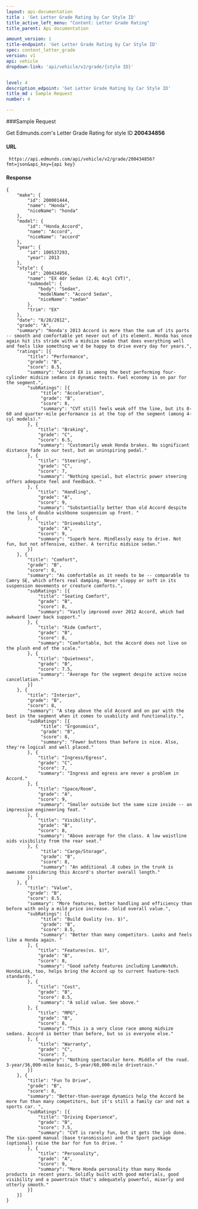 ```yaml
---
layout: api-documentation
title : 'Get Letter Grade Rating by Car Style ID'
title_active_left_menu: "Content: Letter Grade Rating"
title_parent: Api documentation

amount_version: 1
title-endpoint: 'Get Letter Grade Rating by Car Style ID'
spec: content_letter_grade
version: v1
api: vehicle
dropdown-link: 'api/vehicle/v2/grade/{style ID}'


level: 4
description_edpoint: 'Get Letter Grade Rating by Car Style ID'
title_md : Sample Request
number: 4

---
```


###Sample Request

Get Edmunds.com's Letter Grade Rating for style ID **200434856**

#### URL

     https://api.edmunds.com/api/vehicle/v2/grade/200434856?fmt=json&api_key={api key}

#### Response

    {
        "make": {
            "id": 200001444,
            "name": "Honda",
            "niceName": "honda"
        },
        "model": {
            "id": "Honda_Accord",
            "name": "Accord",
            "niceName": "accord"
        },
        "year": {
            "id": 100537293,
            "year": 2013
        },
        "style": {
            "id": 200434856,
            "name": "EX 4dr Sedan (2.4L 4cyl CVT)",
            "submodel": {
                "body": "Sedan",
                "modelName": "Accord Sedan",
                "niceName": "sedan"
            },
            "trim": "EX"
        },
        "date": "8/28/2012",
        "grade": "A",
        "summary": "Honda's 2013 Accord is more than the sum of its parts -- smooth and comfortable yet never out of its element. Honda has once again hit its stride with a midsize sedan that does everything well and feels like something we'd be happy to drive every day for years.",
        "ratings": [{
            "title": "Performance",
            "grade": "B",
            "score": 8.5,
            "summary": "Accord EX is among the best performing four-cylinder midsize sedans in dynamic tests. Fuel economy is on par for the segment.",
            "subRatings": [{
                 "title": "Acceleration",
                 "grade": "B",
                 "score": 8,
                 "summary": "CVT still feels weak off the line, but its 0-60 and quarter-mile performance is at the top of the segment (among 4-cyl models)."
            }, {
                "title": "Braking",
                "grade": "C",
                "score": 6.5,
                "summary": "Customarily weak Honda brakes. No significant distance fade in our test, but an uninspiring pedal."
            }, {
                "title": "Steering",
                "grade": "C",
                "score": 7,
                "summary": "Nothing special, but electric power steering offers adequate feel and feedback. "
            }, {
                "title": "Handling",
                "grade": "A",
                "score": 9,
                "summary": "Substantially better than old Accord despite the loss of double wishbone suspension up front. "
            }, {
                "title": "Driveability",
                "grade": "A",
                "score": 9,
                "summary": "Superb here. Mindlessly easy to drive. Not fun, but not offensive, either. A terrific midsize sedan."
            }]
        }, {
            "title": "Comfort",
            "grade": "B",
            "score": 8,
            "summary": "As comfortable as it needs to be -- comparable to Camry SE, which offers real damping. Never sloppy or soft in its suspension movements or creature comforts.",
            "subRatings": [{
                "title": "Seating Comfort",
                "grade": "B",
                "score": 8,
                "summary": "Vastly improved over 2012 Accord, which had awkward lower back support."
            }, {
                "title": "Ride Comfort",
                "grade": "B",
                "score": 8,
                "summary": "Comfortable, but the Accord does not live on the plush end of the scale."
            }, {
                "title": "Quietness",
                "grade": "B",
                "score": 7.5,
                "summary": "Average for the segment despite active noise cancellation."
            }]
        }, {
            "title": "Interior",
            "grade": "B",
            "score": 8,
            "summary": "A step above the old Accord and on par with the best in the segment when it comes to usability and functionality.",
            "subRatings": [{
                 "title": "Ergonomics",
                 "grade": "B",
                 "score": 8,
                 "summary": "Fewer buttons than before is nice. Also, they're logical and well placed."
            }, {
                "title": "Ingress/Egress",
                "grade": "C",
                "score": 7,
                "summary": "Ingress and egress are never a problem in Accord."
            }, {
                "title": "Space/Room",
                "grade": "A",
                "score": 9,
                "summary": "Smaller outside but the same size inside -- an impressive engineering feat. "
            }, {
                "title": "Visibility",
                "grade": "B",
                "score": 8,
                "summary": "Above average for the class. A low waistline aids visibility from the rear seat."
            }, {
                 "title": "Cargo/Storage",
                 "grade": "B",
                 "score": 8,
                 "summary": "An additional .8 cubes in the trunk is awesome considering this Accord's shorter overall length."
            }]
        }, {
            "title": "Value",
            "grade": "B",
            "score": 8.5,
            "summary": "More features, better handling and efficiency than before with only a mild price increase. Solid overall value.",
            "subRatings": [{
                 "title": "Build Quality (vs. $)",
                 "grade": "B",
                 "score": 8.5,
                 "summary": "Better than many competitors. Looks and feels like a Honda again. "
            }, {
                "title": "Features(vs. $)",
                "grade": "B",
                "score": 8,
                "summary": "Good safety features including LaneWatch. HondaLink, too, helps bring the Accord up to current feature-tech standards."
            }, {
                "title": "Cost",
                "grade": "B",
                "score": 8.5,
                "summary": "A solid value. See above."
            }, {
                "title": "MPG",
                "grade": "B",
                "score": 8,
                "summary": "This is a very close race among midsize sedans. Accord is better than before, but so is everyone else."
            }, {
                "title": "Warranty",
                "grade": "C",
                "score": 7,
                "summary": "Nothing spectacular here. Middle of the road. 3-year/36,000-mile basic, 5-year/60,000-mile drivetrain."
            }]
        }, {
            "title": "Fun To Drive",
            "grade": "B",
            "score": 8,
            "summary": "Better-than-average dynamics help the Accord be more fun than many competitors, but it's still a family car and not a sports car. ",
            "subRatings": [{
                "title": "Driving Experience",
                "grade": "B",
                "score": 7.5,
                "summary": "CVT is rarely fun, but it gets the job done. The six-speed manual (base transmission) and the Sport package (optional) raise the bar for fun to drive. "
            }, {
                "title": "Personality",
                "grade": "A",
                "score": 9,
                "summary": "More Honda personality than many Honda products in recent years. Solidly built with good materials, good visibility and a powertrain that's adequately powerful, miserly and utterly smooth."
            }]
        }]
    }